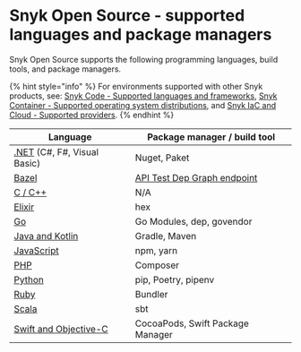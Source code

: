 # Snyk Open Source - supported languages and package managers

Snyk Open Source supports the following programming languages, build tools, and package managers.

{% hint style="info" %}
For environments supported with other Snyk products, see: [Snyk Code - Supported languages and frameworks](../../snyk-code/snyk-code-language-and-framework-support.md), [Snyk Container - Supported operating system distributions](../../../scan-containers/how-snyk-container-works/supported-operating-system-distributions.md), and [Snyk IaC and Cloud - Supported providers](../../../scan-cloud-deployment/supported-providers-iac-and-cloud.md).
{% endhint %}

| **Language**                                                         | **Package manager / build tool**                                                                    |
| -------------------------------------------------------------------- | --------------------------------------------------------------------------------------------------- |
| [.NET](snyk-for-.net.md) (C#, F#, Visual Basic)                      | Nuget, Paket                                                                                        |
| [Bazel](snyk-for-bazel.md)                                           | [API Test Dep Graph endpoint](https://snyk.docs.apiary.io/#reference/test/dep-graph/test-dep-graph) |
| [C / C++](snyk-for-c-c++.md)                                         | N/A                                                                                                 |
| [Elixir](snyk-for-elixir.md)                                         | hex                                                                                                 |
| [Go](snyk-for-golang.md)                                             | Go Modules, dep, govendor                                                                           |
| [Java and Kotlin](snyk-for-java-gradle-maven.md)                     | Gradle, Maven                                                                                       |
| [JavaScript](snyk-for-javascript/)                                   | npm, yarn                                                                                           |
| [PHP](snyk-for-php.md)                                               | Composer                                                                                            |
| [Python](snyk-for-python.md)                                         | pip, Poetry, pipenv                                                                                 |
| [Ruby](snyk-for-ruby.md)                                             | Bundler                                                                                             |
| [Scala](snyk-for-scala.md)                                           | sbt                                                                                                 |
| [Swift and Objective-C](snyk-for-swift-and-objective-c-cocoapods.md) | CocoaPods, Swift Package Manager                                                                    |

